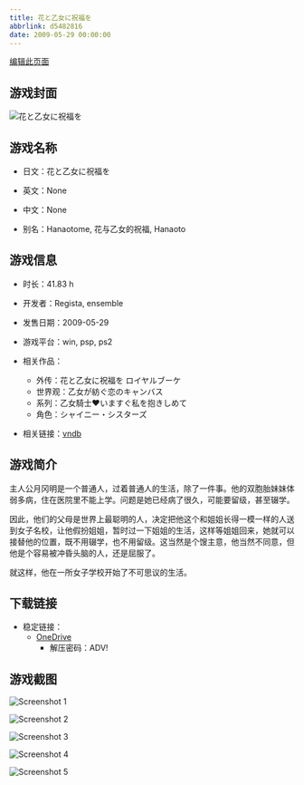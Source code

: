 ```yaml
---
title: 花と乙女に祝福を
abbrlink: d5482816
date: 2009-05-29 00:00:00
---
```

[编辑此页面](https://github.com/ACG-3/ADV3-source/blob/main/source/_posts/games/%E8%8A%B1%E3%81%A8%E4%B9%99%E5%A5%B3%E3%81%AB%E7%A5%9D%E7%A6%8F%E3%82%92%20%E3%83%AD%E3%82%A4%E3%83%A4%E3%83%AB%E3%83%96%E3%83%BC%E3%82%B1.md)

## 游戏封面

![花と乙女に祝福を](https://pan.timero.xyz/d/onedrive/img_lib_001/%E8%8A%B1%E3%81%A8%E4%B9%99%E5%A5%B3%E3%81%AB%E7%A5%9D%E7%A6%8F%E3%82%92%20%E3%83%AD%E3%82%A4%E3%83%A4%E3%83%AB%E3%83%96%E3%83%BC%E3%82%B1_cover.avif)


## 游戏名称

- 日文：花と乙女に祝福を
- 英文：None
- 中文：None

- 别名：Hanaotome, 花与乙女的祝福, Hanaoto


## 游戏信息

- 时长：41.83 h
- 开发者：Regista, ensemble
- 发售日期：2009-05-29
- 游戏平台：win, psp, ps2
- 相关作品：
   - 外传：花と乙女に祝福を ロイヤルブーケ
   - 世界观：乙女が紡ぐ恋のキャンバス
   - 系列：乙女騎士♥いますぐ私を抱きしめて
   - 角色：シャイニー・シスターズ

- 相关链接：[vndb](https://vndb.org/v1545)


## 游戏简介

主人公月冈明是一个普通人，过着普通人的生活，除了一件事。他的双胞胎妹妹体弱多病，住在医院里不能上学。问题是她已经病了很久，可能要留级，甚至辍学。

因此，他们的父母是世界上最聪明的人，决定把他这个和姐姐长得一模一样的人送到女子名校，让他假扮姐姐，暂时过一下姐姐的生活，这样等姐姐回来，她就可以接替他的位置，既不用辍学，也不用留级。这当然是个馊主意，他当然不同意，但他是个容易被冲昏头脑的人，还是屈服了。

就这样，他在一所女子学校开始了不可思议的生活。




## 下载链接

- 稳定链接：
    - [OneDrive](https://pan.timero.xyz/onedrive/adv_lib_001/%E8%8A%B1%E3%81%A8%E4%B9%99%E5%A5%B3%E3%81%AB%E7%A5%9D%E7%A6%8F%E3%82%92%20%E3%83%AD%E3%82%A4%E3%83%A4%E3%83%AB%E3%83%96%E3%83%BC%E3%82%B1)
        - 解压密码：ADV!



## 游戏截图


![Screenshot 1](https://pan.timero.xyz/d/onedrive/img_lib_001/%E8%8A%B1%E3%81%A8%E4%B9%99%E5%A5%B3%E3%81%AB%E7%A5%9D%E7%A6%8F%E3%82%92%20%E3%83%AD%E3%82%A4%E3%83%A4%E3%83%AB%E3%83%96%E3%83%BC%E3%82%B1_Screenshot_1.avif)

![Screenshot 2](https://pan.timero.xyz/d/onedrive/img_lib_001/%E8%8A%B1%E3%81%A8%E4%B9%99%E5%A5%B3%E3%81%AB%E7%A5%9D%E7%A6%8F%E3%82%92%20%E3%83%AD%E3%82%A4%E3%83%A4%E3%83%AB%E3%83%96%E3%83%BC%E3%82%B1_Screenshot_2.avif)

![Screenshot 3](https://pan.timero.xyz/d/onedrive/img_lib_001/%E8%8A%B1%E3%81%A8%E4%B9%99%E5%A5%B3%E3%81%AB%E7%A5%9D%E7%A6%8F%E3%82%92%20%E3%83%AD%E3%82%A4%E3%83%A4%E3%83%AB%E3%83%96%E3%83%BC%E3%82%B1_Screenshot_3.avif)

![Screenshot 4](https://pan.timero.xyz/d/onedrive/img_lib_001/%E8%8A%B1%E3%81%A8%E4%B9%99%E5%A5%B3%E3%81%AB%E7%A5%9D%E7%A6%8F%E3%82%92%20%E3%83%AD%E3%82%A4%E3%83%A4%E3%83%AB%E3%83%96%E3%83%BC%E3%82%B1_Screenshot_4.avif)

![Screenshot 5](https://pan.timero.xyz/d/onedrive/img_lib_001/%E8%8A%B1%E3%81%A8%E4%B9%99%E5%A5%B3%E3%81%AB%E7%A5%9D%E7%A6%8F%E3%82%92%20%E3%83%AD%E3%82%A4%E3%83%A4%E3%83%AB%E3%83%96%E3%83%BC%E3%82%B1_Screenshot_5.avif)

